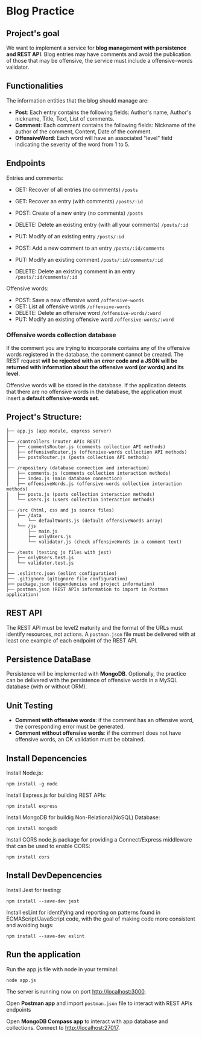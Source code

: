# Blog Practice

## Project's goal
We want to implement a service for **blog management with persistence and REST API**. Blog entries may have comments and avoid the publication of those that may be offensive, the service must include a offensive-words validator.

## Functionalities
The information entities that the blog should manage are:
* **Post**: Each entry contains the following fields: Author's name, Author's nickname, Title, Text, List of comments.
* **Comment**: Each comment contains the following fields: Nickname of the author of the comment, Content, Date of the comment.
* **OffensiveWord**: Each word will have an associated "level" field indicating the severity of the word from 1 to 5.

## Endpoints
Entries and comments:
* GET: Recover of all entries (no comments) `/posts`
* GET: Recover an entry (with comments) `/posts/:id`
* POST: Create of a new entry (no comments) `/posts`
* DELETE: Delete an existing entry (with all your comments) `/posts/:id`
* PUT: Modify of an existing entry `/posts/:id`

* POST: Add a new comment to an entry `/posts/:id/comments`
* PUT: Modify an existing comment `/posts/:id/comments/:id`
* DELETE: Delete an existing comment in an entry `/posts/:id/comments/:id`

Offensive words:
* POST: Save a new offensive word `/offensive-words`
* GET: List all offensive words `/offensive-words`
* DELETE: Delete an offensive word `/offensive-words/:word`
* PUT: Modify an existing offensive word `/offensive-words/:word`

### Offensive words collection database
If the comment you are trying to incorporate contains any of the offensive words registered in the database, the comment cannot be created. The REST request **will be rejected with an error code and a JSON will be returned with information about the offensive word (or words) and its level**. 

Offensive words will be stored in the database. If the application detects that there are no offensive words in the database, the application must insert a **default offensive-words set**.

## Project's Structure:
```
├── app.js (app module, express server)
│
├── /controllers (router APIs REST)
│   ├── commentsRouter.js (comments collection API methods)
│   ├── offensiveRouter.js (offensive-words collection API methods)
│   ├── postsRouter.js (posts collection API methods)
│
├── /repository (database connection and interaction)
│   ├── comments.js (comments collection interaction methods)
│   ├── index.js (main database connection)
│   ├── offensiveWords.js (offensive-words collection interaction methods)
│   ├── posts.js (posts collection interaction methods)
│   └── users.js (users collection interaction methods)
│
├── /src (html, css and js source files)
│   ├── /data
│       └── defaultWords.js (default offensiveWords array)
│   └── /js
│       ├── main.js
│       ├── onlyUsers.js
│       └── validator.js (check offensiveWords in a comment text)
│
├── /tests (testing js files with jest)
│   ├── onlyUsers.test.js
│   └── validator.test.js
│
├── .eslintrc.json (eslint configuration)
├── .gitignore (gitignore file configuration)
├── package.json (dependencies and project information)
├── postman.json (REST APIs information to import in Postman application)
```

## REST API
The REST API must be level2 maturity and the format of the URLs must identify resources, not actions.
A `postman.json` file must be delivered with at least one example of each endpoint of the REST API.

## Persistence DataBase
Persistence will be implemented with **MongoDB**. 
Optionally, the practice can be delivered with the persistence of offensive words in a MySQL database (with or without ORM).

## Unit Testing
* **Comment with offensive words**: if the comment has an offensive word, the corresponding error must be generated.
* **Comment without offensive words**: if the comment does not have offensive words, an OK validation must be obtained.

## Install Depencencies
Install Node.js:

`npm install -g node`

Install Express.js for building REST APIs:

`npm install express`

Install MongoDB for buildig Non-Relational(NoSQL) Database:

`npm install mongodb`

Install CORS node.js package for providing a Connect/Express middleware that can be used to enable CORS:

`npm install cors`

## Install DevDepencencies
Install Jest for testing:

`npm install --save-dev jest`

Install esLint for identifying and reporting on patterns found in ECMAScript/JavaScript code, with the goal of making code more consistent and avoiding bugs:

`npm install --save-dev eslint`

## Run the application
Run the app.js file with node in your terminal:

`node app.js`

The server is running now on port [http://localhost:3000](http://localhost:3000).

Open **Postman app** and import `postman.json` file to interact with REST APIs endpoints

Open **MongoDB Compass app** to interact with app database and collections. Connect to [http://localhost:27017](http://localhost:27017). 
